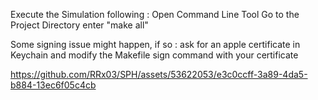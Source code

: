 Execute the Simulation following :
  Open Command Line Tool
  Go to the Project Directory
  enter "make all"

Some signing issue might happen, if so : ask for an apple certificate in Keychain and modify the Makefile sign command with your certificate


https://github.com/RRx03/SPH/assets/53622053/e3c0ccff-3a89-4da5-b884-13ec6f05c4cb

